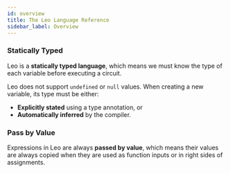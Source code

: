 ```yaml
---
id: overview
title: The Leo Language Reference
sidebar_label: Overview
---
```

[general tags]: # (syntax)

### Statically Typed

Leo is a **statically typed language**, which means we must know the type of each variable before executing a circuit.

Leo does not support `undefined` or `null` values.  When creating a new variable, its type must be either:

- **Explicitly stated** using a type annotation, or  
- **Automatically inferred** by the compiler.  


<!-- The exception to this rule is when a new variable inherits its type from a previous variable. -->

### Pass by Value

Expressions in Leo are always **passed by value**, which means their values are always copied when they are used as
function inputs or in right sides of assignments.

